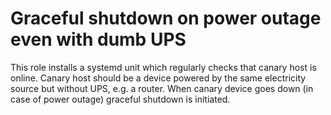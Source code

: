 # Graceful shutdown on power outage even with dumb UPS

This role installs a systemd unit which regularly checks that canary host is
online. Canary host should be a device powered by the same electricity source
but without UPS, e.g. a router. When canary device goes down (in case of power
outage) graceful shutdown is initiated.
